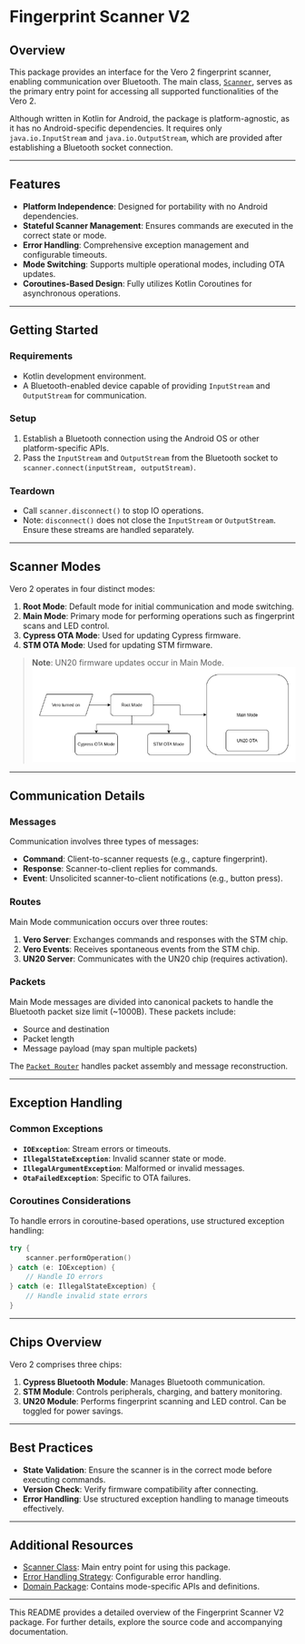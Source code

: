 # Fingerprint Scanner V2

## Overview

This package provides an interface for the Vero 2 fingerprint scanner, enabling communication over Bluetooth. The main class, [
`Scanner`](scanner/Scanner.kt), serves as the primary entry point for accessing all supported functionalities of the Vero 2.

Although written in Kotlin for Android, the package is platform-agnostic, as it has no Android-specific dependencies. It requires only
`java.io.InputStream` and `java.io.OutputStream`, which are provided after establishing a Bluetooth socket connection.

---

## Features

- **Platform Independence**: Designed for portability with no Android dependencies.
- **Stateful Scanner Management**: Ensures commands are executed in the correct state or mode.
- **Error Handling**: Comprehensive exception management and configurable timeouts.
- **Mode Switching**: Supports multiple operational modes, including OTA updates.
- **Coroutines-Based Design**: Fully utilizes Kotlin Coroutines for asynchronous operations.

---

## Getting Started

### Requirements

- Kotlin development environment.
- A Bluetooth-enabled device capable of providing `InputStream` and `OutputStream` for communication.

### Setup

1. Establish a Bluetooth connection using the Android OS or other platform-specific APIs.
2. Pass the `InputStream` and `OutputStream` from the Bluetooth socket to `scanner.connect(inputStream, outputStream)`.

### Teardown

- Call `scanner.disconnect()` to stop IO operations.
- Note: `disconnect()` does not close the `InputStream` or `OutputStream`. Ensure these streams are handled separately.

---

## Scanner Modes

Vero 2 operates in four distinct modes:

1. **Root Mode**: Default mode for initial communication and mode switching.
2. **Main Mode**: Primary mode for performing operations such as fingerprint scans and LED control.
3. **Cypress OTA Mode**: Used for updating Cypress firmware.
4. **STM OTA Mode**: Used for updating STM firmware.

> **Note**: UN20 firmware updates occur in Main Mode.
![Modes Diagram](../../../../../../../../../doc/modes_diagram.png)

---

## Communication Details

### Messages

Communication involves three types of messages:

- **Command**: Client-to-scanner requests (e.g., capture fingerprint).
- **Response**: Scanner-to-client replies for commands.
- **Event**: Unsolicited scanner-to-client notifications (e.g., button press).

### Routes

Main Mode communication occurs over three routes:

1. **Vero Server**: Exchanges commands and responses with the STM chip.
2. **Vero Events**: Receives spontaneous events from the STM chip.
3. **UN20 Server**: Communicates with the UN20 chip (requires activation).

### Packets

Main Mode messages are divided into canonical packets to handle the Bluetooth packet size limit (~1000B). These packets include:

- Source and destination
- Packet length
- Message payload (may span multiple packets)

The [`Packet Router`](incoming/main/packet/PacketRouter.kt) handles packet assembly and message reconstruction.

---

## Exception Handling

### Common Exceptions

- **`IOException`**: Stream errors or timeouts.
- **`IllegalStateException`**: Invalid scanner state or mode.
- **`IllegalArgumentException`**: Malformed or invalid messages.
- **`OtaFailedException`**: Specific to OTA failures.

### Coroutines Considerations

To handle errors in coroutine-based operations, use structured exception handling:

```kotlin
try {
    scanner.performOperation()
} catch (e: IOException) {
    // Handle IO errors
} catch (e: IllegalStateException) {
    // Handle invalid state errors
}
```

---

## Chips Overview

Vero 2 comprises three chips:

1. **Cypress Bluetooth Module**: Manages Bluetooth communication.
2. **STM Module**: Controls peripherals, charging, and battery monitoring.
3. **UN20 Module**: Performs fingerprint scanning and LED control. Can be toggled for power savings.

---

## Best Practices

- **State Validation**: Ensure the scanner is in the correct mode before executing commands.
- **Version Check**: Verify firmware compatibility after connecting.
- **Error Handling**: Use structured exception handling to manage timeouts effectively.

---

## Additional Resources

- [Scanner Class](scanner/Scanner.kt): Main entry point for using this package.
- [Error Handling Strategy](scanner/errorhandler/ResponseErrorHandlingStrategy.kt): Configurable error handling.
- [Domain Package](./domain): Contains mode-specific APIs and definitions.

---

This README provides a detailed overview of the Fingerprint Scanner V2 package. For further details, explore the source code and
accompanying documentation.

